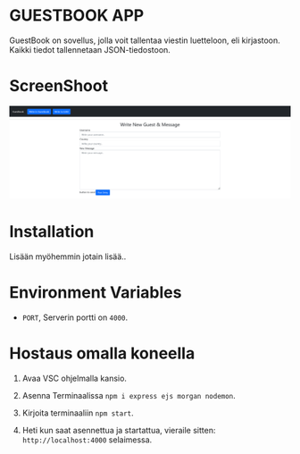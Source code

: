 # GUESTBOOK APP

GuestBook on sovellus, jolla voit tallentaa viestin luetteloon, eli kirjastoon. Kaikki tiedot tallennetaan JSON-tiedostoon. 

# ScreenShoot

![GuestBook App](src/docs/screenshot.png)

# Installation

Lisään myöhemmin jotain lisää..

# Environment Variables

- `PORT`, Serverin portti on `4000`.


# Hostaus omalla koneella

1. Avaa VSC ohjelmalla kansio.

2. Asenna Terminaalissa `npm i express ejs morgan nodemon`.

3. Kirjoita terminaaliin `npm start`.

4. Heti kun saat asennettua ja startattua, vieraile sitten: `http://localhost:4000` selaimessa.



